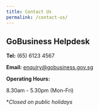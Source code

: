 ```yaml
---
title: Contact Us
permalink: /contact-us/
---
```


## GoBusiness Helpdesk

**Tel:** (65) 6123 4567

**Email:** enquiry@gobusiness.gov.sg

**Operating Hours:**

8.30am - 5.30pm (Mon-Fri)

**Closed on public holidays*